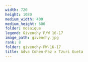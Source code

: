 ```yaml
---
width: 720
height: 1080
medium_width: 400
medium_height: 600
folder: mosaique
legend: Givenchy F/W 16-17
image_path: givenchy.jpg
rank: 8
folder: givenchy-FW-16-17
title: Adva Cohen-Paz x Tzuri Gueta
---
```

